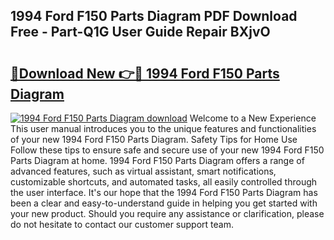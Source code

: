 ## 1994 Ford F150 Parts Diagram PDF Download Free - Part-Q1G User Guide Repair BXjvO

# <h2><a href="http://dfsmhq.blite.top/?on=1994+Ford+F150+Parts+Diagram">🔗Download New 👉🔴 1994 Ford F150 Parts Diagram</a></h2>

[![1994 Ford F150 Parts Diagram download](https://i.imgur.com/lujVjoI.png)](http://dfsmhq.blite.top/?on=1994+Ford+F150+Parts+Diagram)
Welcome to a New Experience This user manual introduces you to the unique features and functionalities of your new 1994 Ford F150 Parts Diagram. Safety Tips for Home Use Follow these tips to ensure safe and secure use of your new 1994 Ford F150 Parts Diagram at home. 1994 Ford F150 Parts Diagram offers a range of advanced features, such as virtual assistant, smart notifications, customizable shortcuts, and automated tasks, all easily controlled through the user interface. It's our hope that the 1994 Ford F150 Parts Diagram has been a clear and easy-to-understand guide in helping you get started with your new product. Should you require any assistance or clarification, please do not hesitate to contact our customer support team.
